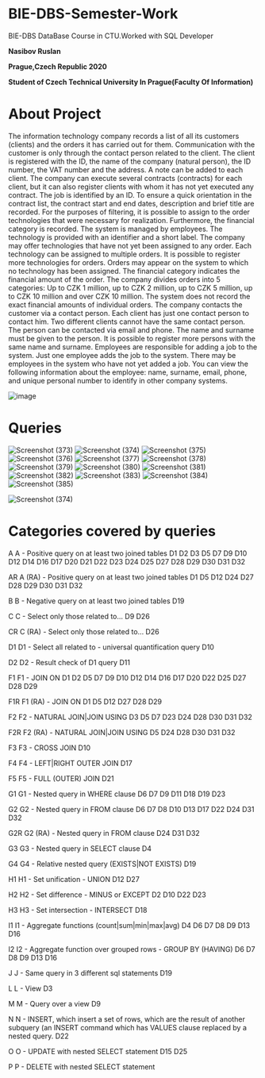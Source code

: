 # BIE-DBS-Semester-Work
BIE-DBS DataBase Course in CTU.Worked with SQL Developer
<p><strong>Nasibov Ruslan</strong></p>
<p><strong>Prague,Czech Republic 2020</strong></p>
<p><strong>Student of Czech Technical University In Prague(Faculty Of Information)</strong></p>

# About Project
The information technology company records a list of all its customers (clients) and the orders it has carried out for them. Communication with the customer is only through the contact person related to the client. The client is registered with the ID, the name of the company (natural person), the ID number, the VAT number and the address. A note can be added to each client. The company can execute several contracts (contracts) for each client, but it can also register clients with whom it has not yet executed any contract. The job is identified by an ID. To ensure a quick orientation in the contract list, the contract start and end dates, description and brief title are recorded. For the purposes of filtering, it is possible to assign to the order technologies that were necessary for realization. Furthermore, the financial category is recorded. The system is managed by employees. The technology is provided with an identifier and a short label. The company may offer technologies that have not yet been assigned to any order. Each technology can be assigned to multiple orders. It is possible to register more technologies for orders. Orders may appear on the system to which no technology has been assigned. The financial category indicates the financial amount of the order. The company divides orders into 5 categories: Up to CZK 1 million, up to CZK 2 million, up to CZK 5 million, up to CZK 10 million and over CZK 10 million. The system does not record the exact financial amounts of individual orders. The company contacts the customer via a contact person. Each client has just one contact person to contact him. Two different clients cannot have the same contact person. The person can be contacted via email and phone. The name and surname must be given to the person. It is possible to register more persons with the same name and surname. Employees are responsible for adding a job to the system. Just one employee adds the job to the system. There may be employees in the system who have not yet added a job. You can view the following information about the employee: name, surname, email, phone, and unique personal number to identify in other company systems.

![image](https://user-images.githubusercontent.com/44650808/80869458-c3737080-8ca0-11ea-84c6-44bbaa1c3349.png)
# Queries

![Screenshot (373)](https://user-images.githubusercontent.com/44650808/80869802-b8214480-8ca2-11ea-9975-d1384874edb4.png)
![Screenshot (374)](https://user-images.githubusercontent.com/44650808/80869803-b8214480-8ca2-11ea-935a-d2aaee13f77c.png)
![Screenshot (375)](https://user-images.githubusercontent.com/44650808/80869788-b48dbd80-8ca2-11ea-87ed-c2ec6f34663d.png)
![Screenshot (376)](https://user-images.githubusercontent.com/44650808/80869789-b5265400-8ca2-11ea-816c-c90e2988dec0.png)
![Screenshot (377)](https://user-images.githubusercontent.com/44650808/80869791-b5beea80-8ca2-11ea-95be-97860f248b8c.png)
![Screenshot (378)](https://user-images.githubusercontent.com/44650808/80869792-b5beea80-8ca2-11ea-85a7-c7cc24efc026.png)
![Screenshot (379)](https://user-images.githubusercontent.com/44650808/80869793-b6578100-8ca2-11ea-918c-8c2d618e6ee9.png)
![Screenshot (380)](https://user-images.githubusercontent.com/44650808/80869794-b6578100-8ca2-11ea-900d-0e8dc16b9e31.png)
![Screenshot (381)](https://user-images.githubusercontent.com/44650808/80869795-b6f01780-8ca2-11ea-9dd9-b77599a13fa2.png)
![Screenshot (382)](https://user-images.githubusercontent.com/44650808/80869796-b6f01780-8ca2-11ea-9915-cf26ce1c23c1.png)
![Screenshot (383)](https://user-images.githubusercontent.com/44650808/80869798-b6f01780-8ca2-11ea-8a01-aab84a8b7211.png)
![Screenshot (384)](https://user-images.githubusercontent.com/44650808/80869799-b788ae00-8ca2-11ea-8e8e-f632f2f334b7.png)
![Screenshot (385)](https://user-images.githubusercontent.com/44650808/80869800-b788ae00-8ca2-11ea-80c0-a174197a5322.png)

![Screenshot (374)](https://user-images.githubusercontent.com/44650808/80869803-b8214480-8ca2-11ea-935a-d2aaee13f77c.png)

# Categories covered by queries
<p>A	A - Positive query on at least two joined tables	D1 D2 D3 D5 D7 D9 D10 D12 D14 D16 D17 D20 D21 D22 D23 D24 D25 D27 D28 D29 D30 D31 D32</p>
<p>AR	A (RA) - Positive query on at least two joined tables	D1 D5 D12 D24 D27 D28 D29 D30 D31 D32</p>
<p>B	B - Negative query on at least two joined tables	D19</p>
<p>C	C - Select only those related to...	D9 D26</p>
<p>CR	C (RA) - Select only those related to...	D26</p>
<p>D1	D1 - Select all related to - universal quantification query	D10</p>
<p>D2	D2 - Result check of D1 query	D11</p>
<p>F1	F1 - JOIN ON	D1 D2 D5 D7 D9 D10 D12 D14 D16 D17 D20 D22 D25 D27 D28 D29</p>
<p>F1R	F1 (RA) - JOIN ON	D1 D5 D12 D27 D28 D29</p>
<p>F2	F2 - NATURAL JOIN|JOIN USING	D3 D5 D7 D23 D24 D28 D30 D31 D32</p>
<p>F2R	F2 (RA) - NATURAL JOIN|JOIN USING	D5 D24 D28 D30 D31 D32</p>
<p>F3	F3 - CROSS JOIN	D10</p>
<p>F4	F4 - LEFT|RIGHT OUTER JOIN	D17</p>
<p>F5	F5 - FULL (OUTER) JOIN	D21</p>
<p>G1	G1 - Nested query in WHERE clause	D6 D7 D9 D11 D18 D19 D23</p>
<p>G2	G2 - Nested query in FROM clause	D6 D7 D8 D10 D13 D17 D22 D24 D31 D32</p>
<p>G2R	G2 (RA) - Nested query in FROM clause	D24 D31 D32</p>
<p>G3	G3 - Nested query in SELECT clause	D4</p>
<p>G4	G4 - Relative nested query (EXISTS|NOT EXISTS)	D19</p>
<p>H1	H1 - Set unification - UNION	D12 D27</p>
<p>H2	H2 - Set difference - MINUS or EXCEPT	D2 D10 D22 D23</p>
<p>H3	H3 - Set intersection - INTERSECT	D18</p>
<p>I1	I1 - Aggregate functions (count|sum|min|max|avg)	D4 D6 D7 D8 D9 D13 D16</p>
<p>I2	I2 - Aggregate function over grouped rows - GROUP BY (HAVING)	D6 D7 D8 D9 D13 D16</p>
<p>J	J - Same query in 3 different sql statements	D19</p>
<p>L	L - View	D3</p>
<p>M	M - Query over a view	D9</p>
<p>N	N - INSERT, which insert a set of rows, which are the result of another subquery (an INSERT command which has VALUES clause replaced by a nested query.	D22</p>
<p>O	O - UPDATE with nested SELECT statement	D15 D25</p>
<p>P	P - DELETE with nested SELECT statement</p>
